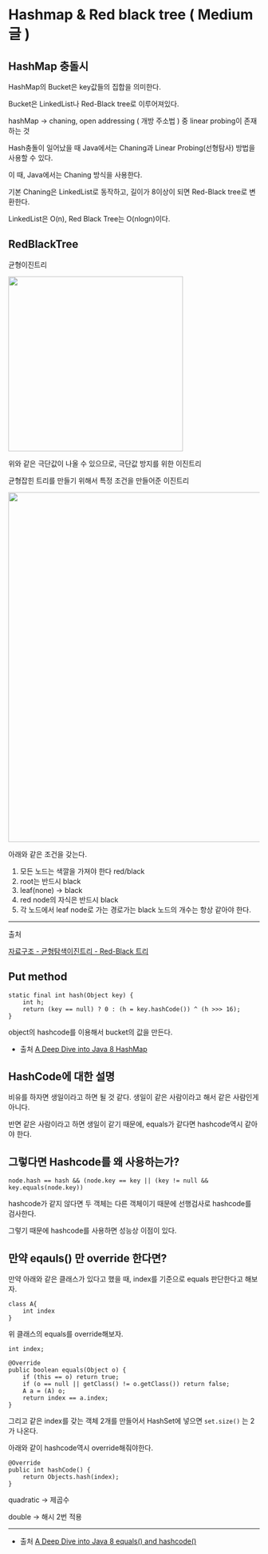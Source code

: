 # Hashmap & Red black tree ( Medium 글 )

## HashMap 충돌시

HashMap의 Bucket은 key값들의 집합을 의미한다.

Bucket은 LinkedList나 Red-Black tree로 이루어져있다.

hashMap → chaning, open addressing ( 개방 주소법 ) 중 linear probing이 존재하는 것

Hash충돌이 일어났을 때 Java에서는 Chaning과 Linear Probing(선형탐사) 방법을 사용할 수 있다.

이 때, Java에서는 Chaning 방식을 사용한다.

기본 Chaning은 LinkedList로 동작하고, 길이가 8이상이 되면 Red-Black tree로 변환한다.

LinkedList은 O(n), Red Black Tree는 O(nlogn)이다.

## RedBlackTree

균형이진트리

<img width="350" src="https://res.craft.do/user/full/a1071f7c-889c-0318-fab2-4aba6c1f6845/doc/D9E638B5-C704-4745-A2CB-8343590DBF0B/B9375ABD-ADB2-4F5B-8067-A533C652ECF9_2/Image.png">

위와 같은 극단값이 나올 수 있으므로, 극단값 방지를 위한 이진트리

균형잡힌 트리를 만들기 위해서 특정 조건을 만들어준 이진트리

<img width="700" src="https://res.craft.do/user/full/a1071f7c-889c-0318-fab2-4aba6c1f6845/doc/D9E638B5-C704-4745-A2CB-8343590DBF0B/EE675076-E7BF-4EB4-9D1E-711C14C4EB41_2/Image.png">

아래와 같은 조건을 갖는다.

1. 모든 노드는 색깔을 가져야 한다 red/black
2. root는 반드시 black
3. leaf(none) → black
4. red node의 자식은 반드시 black
5. 각 노드에서 leaf node로 가는 경로가는 black 노드의 개수는 항상 같아야 한다.

---

출처

[자료구조 - 균형탐색이진트리 - Red-Black 트리](https://www.youtube.com/watch?v=SHdYv41iCmE)

## Put method

```other
static final int hash(Object key) {
    int h;
    return (key == null) ? 0 : (h = key.hashCode()) ^ (h >>> 16);
}
```

object의 hashcode를 이용해서 bucket의 값을 만든다.

* 출처
[A Deep Dive into Java 8 HashMap](https://medium.com/geekculture/a-deep-dive-into-java-8-hashmap-a976aca22f9b)

## HashCode에 대한 설명

비유를 하자면 생일이라고 하면 될 것 같다. 생일이 같은 사람이라고 해서 같은 사람인게 아니다.

반면 같은 사람이라고 하면 생일이 같기 때문에, equals가 같다면 hashcode역시 같아야 한다.

## 그렇다면 Hashcode를 왜 사용하는가?

```other
node.hash == hash && (node.key == key || (key != null && key.equals(node.key))
```

hashcode가 같지 않다면 두 객체는 다른 객체이기 때문에 선행검사로 hashcode를 검사한다.

그렇기 때문에 hashcode를 사용하면 성능상 이점이 있다.

## 만약 eqauls() 만 override 한다면?

만약 아래와 같은 클래스가 있다고 했을 때, index를 기준으로 equals 판단한다고 해보자.

```other
class A{
	int index
}
```

위 클래스의 equals를 override해보자.

```other
int index;

@Override
public boolean equals(Object o) {
    if (this == o) return true;
    if (o == null || getClass() != o.getClass()) return false;
    A a = (A) o;
    return index == a.index;
}
```

그리고 같은 index를 갖는 객체 2개를 만들어서 HashSet에 넣으면 `set.size()` 는 2가 나온다.

아래와 같이 hashcode역시 override해줘야한다.

```other
@Override
public int hashCode() {
    return Objects.hash(index);
}
```

quadratic → 제곱수

double → 해시 2번 적용

---

* 출처
[A Deep Dive into Java 8 equals() and hashcode()](https://medium.com/geekculture/a-deep-dive-into-java-8-equals-and-hashcode-902990535507)

